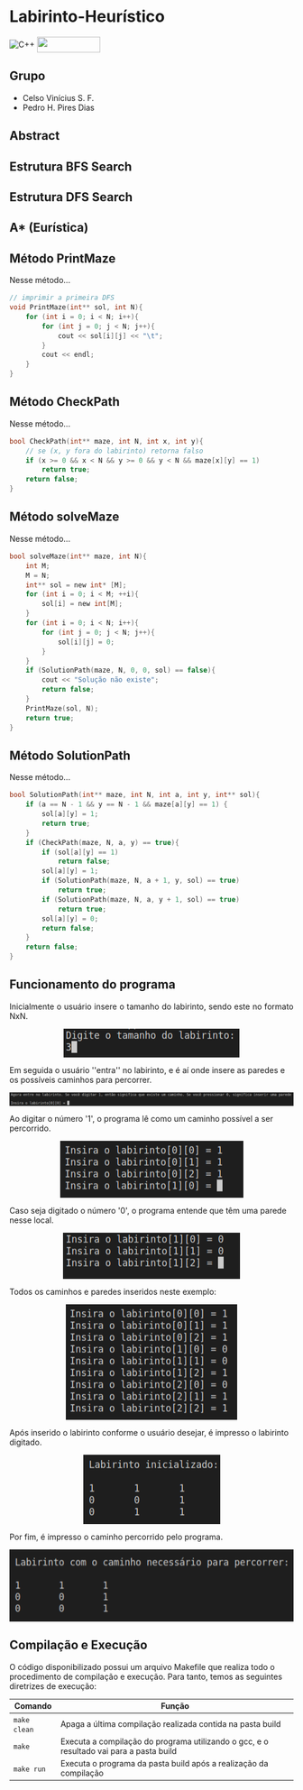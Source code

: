 # Labirinto-Heurístico

<div style="display: inline-block;">
<img align="center" alt="C++" src="https://img.shields.io/badge/C%2B%2B-00599C?style=for-the-badge&logo=c%2B%2B&logoColor=white" />
<img align="center" height="28px" width="112px" src="https://img.shields.io/badge/Made%20for-VSCode-1f425f.svg"/> 
</a> 
</div>

<p> </p>
<p> </p>

## Grupo
- Celso Vinícius S. F.
- Pedro H. Pires Dias

## Abstract


## Estrutura BFS Search

## Estrutura DFS Search

## A* (Eurística)

## Método PrintMaze
<p align="justify">
Nesse método...
</p>

```c
// imprimir a primeira DFS
void PrintMaze(int** sol, int N){
    for (int i = 0; i < N; i++){
        for (int j = 0; j < N; j++){
            cout << sol[i][j] << "\t";
        }
        cout << endl;
    }
}
```

## Método CheckPath
<p align="justify">
Nesse método...
</p>

```c
bool CheckPath(int** maze, int N, int x, int y){
    // se (x, y fora do labirinto) retorna falso
    if (x >= 0 && x < N && y >= 0 && y < N && maze[x][y] == 1)
        return true;
    return false;
}  
```


## Método solveMaze
<p align="justify">
Nesse método...
</p>

```c
bool solveMaze(int** maze, int N){
    int M;
    M = N;
    int** sol = new int* [M];
    for (int i = 0; i < M; ++i){
        sol[i] = new int[M];
    }
    for (int i = 0; i < N; i++){
        for (int j = 0; j < N; j++){
            sol[i][j] = 0;
        }
    }
    if (SolutionPath(maze, N, 0, 0, sol) == false){
        cout << "Solução não existe";
        return false;
    }
    PrintMaze(sol, N);
    return true;
}  
```

## Método SolutionPath
<p align="justify">
Nesse método...
</p>

```c
bool SolutionPath(int** maze, int N, int a, int y, int** sol){
    if (a == N - 1 && y == N - 1 && maze[a][y] == 1) {
        sol[a][y] = 1;
        return true;
    }
    if (CheckPath(maze, N, a, y) == true){
        if (sol[a][y] == 1)
            return false;
        sol[a][y] = 1;
        if (SolutionPath(maze, N, a + 1, y, sol) == true)
            return true;
        if (SolutionPath(maze, N, a, y + 1, sol) == true)
            return true;
        sol[a][y] = 0;
        return false;
    }
    return false;
}         
```





## Funcionamento do programa

<p align="justify">	
	Inicialmente o usuário insere o tamanho do labirinto, sendo este no formato NxN.
  </p>
    <p align="center">
    <img align="center" src="imgs/tam_maze.png"/> 
  </p>
  
  Em seguida o usuário ''entra'' no labirinto, e é aí onde insere as paredes e os possíveis caminhos para percorrer. 
  </p>
    <p align="center">
    <img align="center" src="imgs/inside_maze.png"/> 
  </p>
  
  Ao digitar o número '1', o programa lê como um caminho possível a ser percorrido.
  </p>
    <p align="center">
    <img align="center" src="imgs/example_insert_1.png"/> 
  </p>
  
  Caso seja digitado o número '0', o programa entende que têm uma parede nesse local.
  </p>
    <p align="center">
    <img align="center" src="imgs/example_insert_0.png"/> 
  </p>
  
  
  Todos os caminhos e paredes inseridos neste exemplo:
  </p>
    <p align="center">
    <img align="center" src="imgs/all_inserts.png"/> 
  </p>
  
  Após inserido o labirinto conforme o usuário desejar, é impresso o labirinto digitado.
  </p>
    <p align="center">
    <img align="center" src="imgs/maze_initialized.png"/> 
  </p>
  
  Por fim, é impresso o caminho percorrido pelo programa.
  </p>
    <p align="center">
    <img align="center" src="imgs/maze_solution.png"/> 
  </p>
  
## Compilação e Execução

O código disponibilizado possui um arquivo Makefile que realiza todo o procedimento de compilação e execução. Para tanto, temos as seguintes diretrizes de execução:


| Comando                |  Função                                                                                           |                     
| -----------------------| ------------------------------------------------------------------------------------------------- |
|  `make clean`          | Apaga a última compilação realizada contida na pasta build                                        |
|  `make`                | Executa a compilação do programa utilizando o gcc, e o resultado vai para a pasta build           |
|  `make run`            | Executa o programa da pasta build após a realização da compilação                                 |


